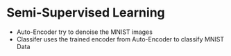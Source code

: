 # Semi-Supervised Learning

* Auto-Encoder try to denoise the MNIST images
* Classifer uses the trained encoder from Auto-Encoder to classify MNIST Data

